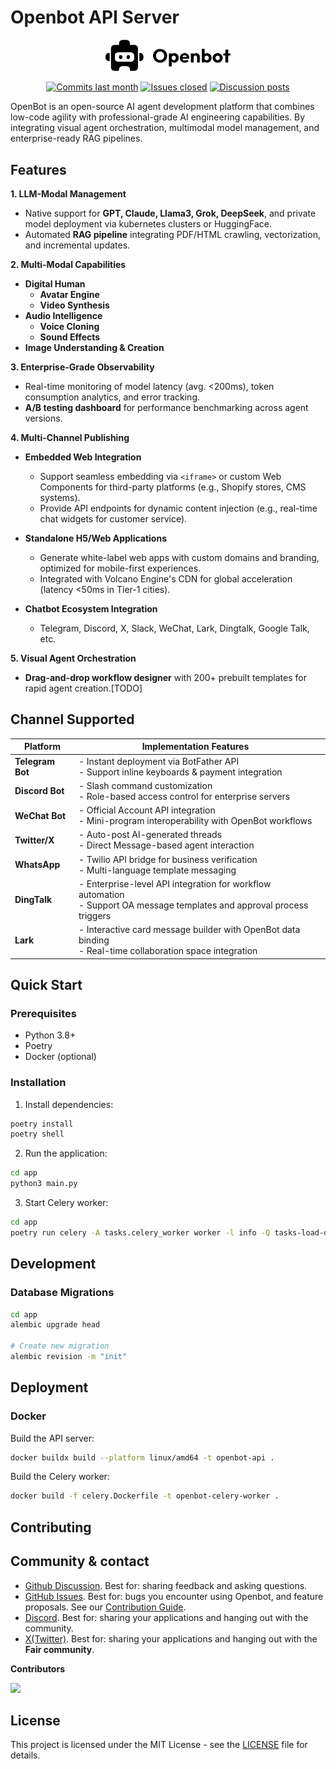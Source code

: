 # Openbot API Server

<p align="center">
  <img src="/images/logo.png" alt="Openbot Logo" width="200"/>
</p>

<p align="center">
  <a href="https://github.com/openbot-chat/openbot-server/graphs/commit-activity"  target="_blank">
        <img alt="Commits last month" src="https://img.shields.io/github/commit-activity/m/openbot-chat/openbot-server?labelColor=%20%2332b583&color=%20%2312b76a"></a>
  <a href="https://github.com/openbot-chat/openbot-server/" target="_blank">
        <img alt="Issues closed" src="https://img.shields.io/github/issues-search?query=repo%3Aopenbot-chat%2Fopenbot-server%20is%3Aclosed&label=issues%20closed&labelColor=%20%237d89b0&color=%20%235d6b98"></a>
  <a href="https://github.com/openbot-chat/openbot-server/discussions/" target="_blank">
        <img alt="Discussion posts" src="https://img.shields.io/github/discussions/openbot-chat/openbot-server?labelColor=%20%239b8afb&color=%20%237a5af8"></a>
</p>

OpenBot is an ​open-source AI agent development platform that combines low-code agility with professional-grade AI engineering capabilities. By integrating ​visual agent orchestration, ​multimodal model management, and ​enterprise-ready RAG pipelines.

## Features
**1. LLM-Modal Management**
- Native support for **GPT, Claude, Llama3, Grok, DeepSeek**, and private model deployment via kubernetes clusters or HuggingFace.
- Automated **RAG pipeline** integrating PDF/HTML crawling, vectorization, and incremental updates.

**2. Multi-Modal Capabilities**
- **Digital Human**
  - **Avatar Engine**
  - **Video Synthesis**
- **Audio Intelligence**
  - **Voice Cloning**
  - **Sound Effects**
- **Image Understanding & Creation**

**3. Enterprise-Grade Observability**
- Real-time monitoring of model latency (avg. <200ms), token consumption analytics, and error tracking.
- **A/B testing dashboard** for performance benchmarking across agent versions.

**4. Multi-Channel Publishing**
- ​**Embedded Web Integration**
  - Support seamless embedding via `<iframe>` or custom Web Components for third-party platforms (e.g., Shopify stores, CMS systems).
  - Provide API endpoints for dynamic content injection (e.g., real-time chat widgets for customer service).

- ​**Standalone H5/Web Applications**
  - Generate white-label web apps with custom domains and branding, optimized for mobile-first experiences.
  - Integrated with Volcano Engine's CDN for global acceleration (latency <50ms in Tier-1 cities).

- ​**Chatbot Ecosystem Integration**
  - Telegram, Discord, X, Slack, WeChat, Lark, Dingtalk, Google Talk, etc.

**5. Visual Agent Orchestration**
- **Drag-and-drop workflow designer** with 200+ prebuilt templates for rapid agent creation.[TODO]



## Channel Supported
| Platform       | Implementation Features                          |  |  
|----------------|---------------------------------------------------|-----------|  
| ​**Telegram Bot** | - Instant deployment via BotFather API<br>- Support inline keyboards & payment integration |
| ​**Discord Bot**  | - Slash command customization<br>- Role-based access control for enterprise servers         |
| ​**WeChat Bot**   | - Official Account API integration<br>- Mini-program interoperability with OpenBot workflows |
| ​**Twitter/X**    | - Auto-post AI-generated threads<br>- Direct Message-based agent interaction                 |
| ​**WhatsApp**     | - Twilio API bridge for business verification<br>- Multi-language template messaging        |
| ​**DingTalk**   | - Enterprise-level API integration for workflow automation<br>- Support OA message templates and approval process triggers |
| ​**Lark**       | - Interactive card message builder with OpenBot data binding<br>- Real-time collaboration space integration |


## Quick Start

### Prerequisites

- Python 3.8+
- Poetry
- Docker (optional)

### Installation

1. Install dependencies:
```bash
poetry install
poetry shell
```

2. Run the application:
```bash
cd app
python3 main.py
```

3. Start Celery worker:
```bash
cd app
poetry run celery -A tasks.celery_worker worker -l info -Q tasks-load-datasource
```

## Development

### Database Migrations

```bash
cd app
alembic upgrade head

# Create new migration
alembic revision -m "init"
```


## Deployment
### Docker

Build the API server:
```bash
docker buildx build --platform linux/amd64 -t openbot-api .
```

Build the Celery worker:
```bash
docker build -f celery.Dockerfile -t openbot-celery-worker .
```





## Contributing


## Community & contact

- [Github Discussion](https://github.com/openbot-chat/openbot-server/discussions). Best for: sharing feedback and asking questions.
- [GitHub Issues](https://github.com/openbot-chat/openbot-server/issues). Best for: bugs you encounter using Openbot, and feature proposals. See our [Contribution Guide](https://github.com/openbot-chat/openbot-server/blob/main/CONTRIBUTING.md).
- [Discord](https://discord.gg/FngNHpbcY7). Best for: sharing your applications and hanging out with the community.
- [X(Twitter)](https://twitter.com/fair3_official). Best for: sharing your applications and hanging out with the **Fair community**.


**Contributors**

<a href="https://github.com/openbot-chat/openbot-server/graphs/contributors">
  <img src="https://contrib.rocks/image?repo=openbot-chat/openbot-server" />
</a>


## License

This project is licensed under the MIT License - see the [LICENSE](LICENSE.md) file for details.
